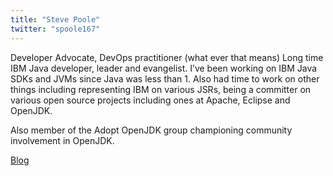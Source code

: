 ```yaml
---
title: "Steve Poole"
twitter: "spoole167"
---
```


Developer Advocate, DevOps practitioner (what ever that means) Long time
IBM Java developer, leader and evangelist. I’ve been working on IBM Java
SDKs and JVMs since Java was less than 1. Also had time to work on other
things including representing IBM on various JSRs, being a committer on
various open source projects including ones at Apache, Eclipse and
OpenJDK. 

Also member of the Adopt OpenJDK group championing community involvement
in OpenJDK.

[Blog](https://noregressions.wordpress.com/)
